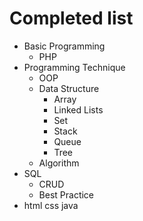 # Completed list
- Basic Programming
	- PHP
- Programming Technique
	- OOP
	- Data Structure
		- Array
		- Linked Lists
		- Set
		- Stack
		- Queue
		- Tree
	- Algorithm
- SQL
	- CRUD
	- Best Practice
- html css java
